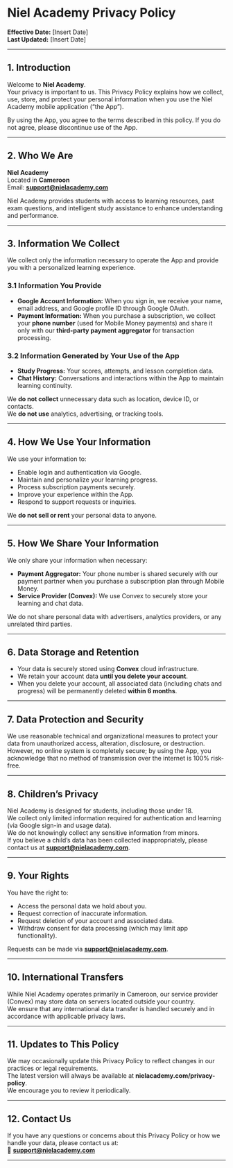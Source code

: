 # Niel Academy Privacy Policy

**Effective Date:** [Insert Date]  
**Last Updated:** [Insert Date]

---

## 1. Introduction

Welcome to **Niel Academy**.  
Your privacy is important to us. This Privacy Policy explains how we collect, use, store, and protect your personal information when you use the Niel Academy mobile application (“the App”).

By using the App, you agree to the terms described in this policy. If you do not agree, please discontinue use of the App.

---

## 2. Who We Are

**Niel Academy**  
Located in **Cameroon**  
Email: **support@nielacademy.com**

Niel Academy provides students with access to learning resources, past exam questions, and intelligent study assistance to enhance understanding and performance.

---

## 3. Information We Collect

We collect only the information necessary to operate the App and provide you with a personalized learning experience.

### 3.1 Information You Provide
- **Google Account Information:** When you sign in, we receive your name, email address, and Google profile ID through Google OAuth.  
- **Payment Information:** When you purchase a subscription, we collect your **phone number** (used for Mobile Money payments) and share it only with our **third-party payment aggregator** for transaction processing.

### 3.2 Information Generated by Your Use of the App
- **Study Progress:** Your scores, attempts, and lesson completion data.  
- **Chat History:** Conversations and interactions within the App to maintain learning continuity.

We **do not collect** unnecessary data such as location, device ID, or contacts.  
We **do not use** analytics, advertising, or tracking tools.

---

## 4. How We Use Your Information

We use your information to:
- Enable login and authentication via Google.  
- Maintain and personalize your learning progress.  
- Process subscription payments securely.  
- Improve your experience within the App.  
- Respond to support requests or inquiries.

We **do not sell or rent** your personal data to anyone.

---

## 5. How We Share Your Information

We only share your information when necessary:
- **Payment Aggregator:** Your phone number is shared securely with our payment partner when you purchase a subscription plan through Mobile Money.  
- **Service Provider (Convex):** We use Convex to securely store your learning and chat data.

We do not share personal data with advertisers, analytics providers, or any unrelated third parties.

---

## 6. Data Storage and Retention

- Your data is securely stored using **Convex** cloud infrastructure.  
- We retain your account data **until you delete your account**.  
- When you delete your account, all associated data (including chats and progress) will be permanently deleted **within 6 months**.

---

## 7. Data Protection and Security

We use reasonable technical and organizational measures to protect your data from unauthorized access, alteration, disclosure, or destruction.  
However, no online system is completely secure; by using the App, you acknowledge that no method of transmission over the internet is 100% risk-free.

---

## 8. Children’s Privacy

Niel Academy is designed for students, including those under 18.  
We collect only limited information required for authentication and learning (via Google sign-in and usage data).  
We do not knowingly collect any sensitive information from minors.  
If you believe a child’s data has been collected inappropriately, please contact us at **support@nielacademy.com**.

---

## 9. Your Rights

You have the right to:
- Access the personal data we hold about you.  
- Request correction of inaccurate information.  
- Request deletion of your account and associated data.  
- Withdraw consent for data processing (which may limit app functionality).

Requests can be made via **support@nielacademy.com**.

---

## 10. International Transfers

While Niel Academy operates primarily in Cameroon, our service provider (Convex) may store data on servers located outside your country.  
We ensure that any international data transfer is handled securely and in accordance with applicable privacy laws.

---

## 11. Updates to This Policy

We may occasionally update this Privacy Policy to reflect changes in our practices or legal requirements.  
The latest version will always be available at **nielacademy.com/privacy-policy**.  
We encourage you to review it periodically.

---

## 12. Contact Us

If you have any questions or concerns about this Privacy Policy or how we handle your data, please contact us at:  
📧 **support@nielacademy.com**

---
